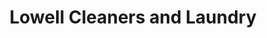 ---
title: "Lowell Cleaners and Laundry"
url: /lowell/lowell-cleaners-and-laundry/
shop: Wäscherei
---